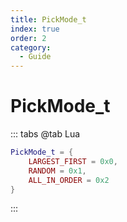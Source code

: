 ```yaml
---
title: PickMode_t
index: true
order: 2
category:
  - Guide
---
```


# PickMode_t
::: tabs
@tab Lua
```lua
PickMode_t = {
    LARGEST_FIRST = 0x0,
    RANDOM = 0x1,
    ALL_IN_ORDER = 0x2
}
```
:::